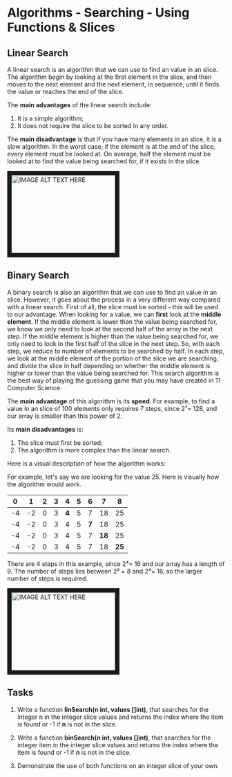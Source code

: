 # Algorithms - Searching - Using Functions & Slices

## Linear Search

A linear search is an algorithm that we can use to find an value in an slice.  The algorithm begin by looking at the first element in the slice, and then moves to the next element and the next element, in sequence, until it finds the value or reaches the end of the slice.

The **main advantages** of the linear search include:

1. It is a simple algorithm;
2. It does not require the slice to be sorted in any order.

The **main disadvantage** is that if you have many elements in an slice, it is a slow algorithm.  In the worst case, if the element is at the end of the slice, every element must be looked at.  On average, half the element must be looked at to find the value being searched for, if it exists in the slice.

<a href="http://www.youtube.com/watch?feature=player_embedded&v=TwsgCHYmbbA
" target="_blank"><img src="http://img.youtube.com/vi/TwsgCHYmbbA/0.jpg" 
alt="IMAGE ALT TEXT HERE" width="240" height="180" border="10" /></a>


## Binary Search

A binary search is also an algorithm that we can use to find an value in an slice.  However, it goes about the process in a very different way compared with a linear search.  First of all, the slice must be sorted - this will be used to our advantage.  When looking for a value, we can **first** look at the **middle element**.  If the middle element is lower than the value being searched for, we know we only need to look at the second half of the array in the next step.  If the middle element is higher than the value being searched for, we only need to look in the first half of the slice in the next step.  So, with each step, we reduce to number of elements to be searched by half.  In each step, we look at the middle element of the portion of the slice we are searching, and divide the slice in half depending on whether the middle element is higher or lower than the value being searched for.  This search algorithm is the best way of playing the guessing game that you may have created in 11 Computer Science.  

The **main advantage** of this algorithm is its **speed**.  For example, to find a value in an slice of 100 elements only requires 7 steps, since 2&#8311;= 128, and our array is smaller than this power of 2.

Its **main disadvantages** is:

1. The slice must first be sorted; 
2. The algorithm is more complex than the linear search.

Here is a visual description of how the algorithm works:

For example, let's say we are looking for the value 25.  Here is visually how the algorithm would work.

|0  |1  |2  |3  |4  |5  |6  |7  |8  |
|:-:|:-:|:-:|:-:|:-:|:-:|:-:|:-:|:-:|
|-4 |-2 |0  |3  |**4**  |5  |7  |18 |25 |
|-4 |-2 |0  |3  |4  |5  |**7**  |18 |25 |
|-4 |-2 |0  |3  |4  |5  |7  |**18** |25 |
|-4 |-2 |0  |3  |4  |5  |7  |18 |**25** |

There are 4 steps in this example, since 2&#8308;= 16 and our array has a length of 9.  The number of steps lies between 2&#179; = 8 and 2&#8308;= 16, so the larger number of steps is required.


<a href="http://www.youtube.com/watch?feature=player_embedded&v=T98PIp4omUA
" target="_blank"><img src="http://img.youtube.com/vi/T98PIp4omUA/0.jpg" 
alt="IMAGE ALT TEXT HERE" width="240" height="180" border="10" /></a>


## Tasks

1. Write a function **linSearch(n int, values []int)**, that searches for the integer n in the integer slice values and returns the index where the item is found or -1 if **n** is not in the slice.

2. Write a function **binSearch(n int, values []int)**, that searches for the integer item in the integer slice values and returns the index where the item is found or -1 if **n** is not in the slice.

3. Demonstrate the use of both functions on an integer slice of your own. 



